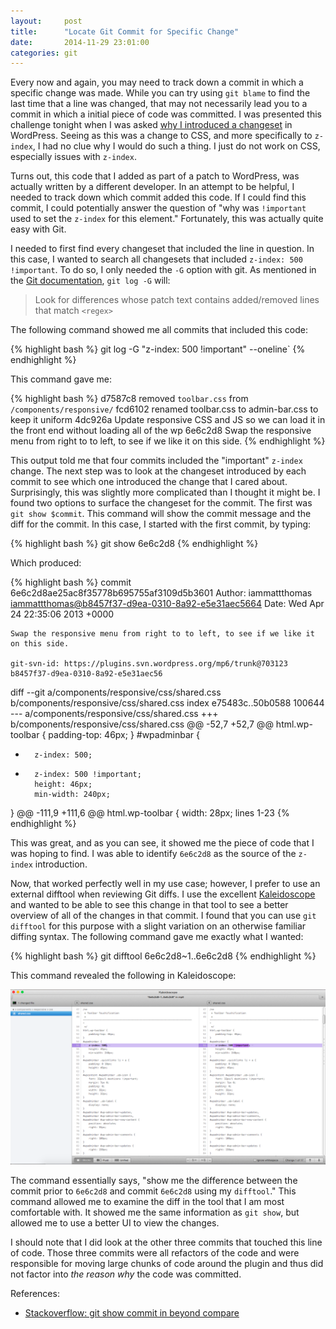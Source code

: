 ```yaml
---
layout:     post
title:      "Locate Git Commit for Specific Change"
date:       2014-11-29 23:01:00
categories: git
---
```


Every now and again, you may need to track down a commit in which a specific change was made. While you can try using `git blame` to find the last time that a line was changed, that may not necessarily lead you to a commit in which a initial piece of code was committed. I was presented this challenge tonight when I was asked [why I introduced a changeset](https://core.trac.wordpress.org/ticket/29867#comment:4) in WordPress. Seeing as this was a change to CSS, and more specifically to `z-index`, I had no clue why I would do such a thing. I just do not work on CSS, especially issues with `z-index`.

Turns out, this code that I added as part of a patch to WordPress, was actually written by a different developer. In an attempt to be helpful, I needed to track down which commit added this code. If I could find this commit, I could potentially answer the question of "why was `!important` used to set the `z-index` for this element." Fortunately, this was actually quite easy with Git.

I needed to first find every changeset that included the line in question. In this case, I wanted to search all changesets that included `z-index: 500 !important`. To do so, I only needed the `-G` option with git. As mentioned in the [Git documentation](http://git-scm.com/docs/git-log), `git log -G` will:

> Look for differences whose patch text contains added/removed lines that match `<regex>`

The following command showed me all commits that included this code:

{% highlight bash %}
git log -G "z-index: 500 !important" --oneline`
{% endhighlight %}

This command gave me:

{% highlight bash %}
d7587c8 removed `toolbar.css` from `/components/responsive/`
fcd6102 renamed toolbar.css to admin-bar.css to keep it uniform
4dc926a Update responsive CSS and JS so we can load it in the front end without loading all of the wp
6e6c2d8 Swap the responsive menu from right to to left, to see if we like it on this side.
{% endhighlight %}

This output told me that four commits included the "important" `z-index` change. The next step was to look at the changeset introduced by each commit to see which one introduced the change that I cared about. Surprisingly, this was slightly more complicated than I thought it might be. I found two options to surface the changeset for the commit. The first was `git show $commit`. This command will show the commit message and the diff for the commit. In this case, I started with the first commit, by typing:

{% highlight bash %}
git show 6e6c2d8
{% endhighlight %}

Which produced:

{% highlight bash %}
commit 6e6c2d8ae25ac8f35778b695755af3109d5b3601
Author: iammattthomas <iammattthomas@b8457f37-d9ea-0310-8a92-e5e31aec5664>
Date:   Wed Apr 24 22:35:06 2013 +0000

    Swap the responsive menu from right to to left, to see if we like it on this side.

    git-svn-id: https://plugins.svn.wordpress.org/mp6/trunk@703123 b8457f37-d9ea-0310-8a92-e5e31aec56

diff --git a/components/responsive/css/shared.css b/components/responsive/css/shared.css
index e75483c..50b0588 100644
--- a/components/responsive/css/shared.css
+++ b/components/responsive/css/shared.css
@@ -52,7 +52,7 @@ html.wp-toolbar {
        padding-top: 46px;
 }
 #wpadminbar {
-       z-index: 500;
+       z-index: 500 !important;
        height: 46px;
        min-width: 240px;
 }
@@ -111,9 +111,6 @@ html.wp-toolbar {
        width: 28px;
lines 1-23
{% endhighlight %}

This was great, and as you can see, it showed me the piece of code that I was hoping to find. I was able to identify `6e6c2d8` as the source of the `z-index` introduction.

Now, that worked perfectly well in my use case; however, I prefer to use an external difftool when reviewing Git diffs. I use the excellent [Kaleidoscope](http://www.kaleidoscopeapp.com/) and wanted to be able to see this change in that tool to see a better overview of all of the changes in that commit. I found that you can use `git difftool` for this purpose with a slight variation on an otherwise familiar diffing syntax. The following command gave me exactly what I wanted:

{% highlight bash %}
git difftool 6e6c2d8~1..6e6c2d8
{% endhighlight %}

This command revealed the following in Kaleidoscope:

![](/media/images/kaleidoscope-diff.png "kaleidoscope-diff")

The command essentially says, "show me the difference between the commit prior to `6e6c2d8` and commit `6e6c2d8` using my `difftool`." This command allowed me to examine the diff in the tool that I am most comfortable with. It showed me the same information as `git show`, but allowed me to use a better UI to view the changes.

I should note that I did look at the other three commits that touched this line of code. Those three commits were all refactors of the code and were responsible for moving large chunks of code around the plugin and thus did not factor into *the reason why* the code was committed.

References:

* [Stackoverflow: git show commit in beyond compare](http://stackoverflow.com/questions/7515213/git-show-commit-in-beyond-compare)